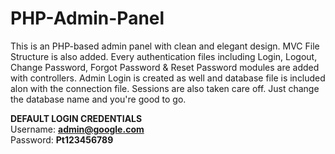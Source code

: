 # PHP-Admin-Panel
This is an PHP-based admin panel with clean and elegant design. MVC File Structure is also added. Every authentication files including Login, Logout, Change Password, Forgot Password &amp; Reset Password modules are added with controllers. Admin Login is created as well and database file is included alon with the connection file. Sessions are also taken care off. Just change the database name and you're good to go.



**DEFAULT LOGIN CREDENTIALS**      
Username: **admin@google.com**      
Password: **Pt123456789**

